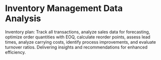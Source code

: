 # Inventory Management Data Analysis
Inventory plan: Track all transactions, analyze sales data for forecasting, optimize order quantities with EOQ, calculate reorder points, assess lead times, analyze carrying costs, identify process improvements, and evaluate turnover ratios. Delivering insights and recommendations for enhanced efficiency.
